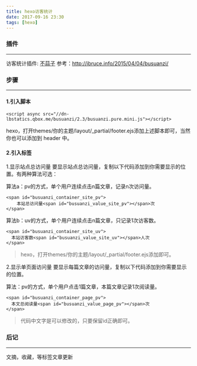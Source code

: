 ```yaml
---
title: hexo访客统计
date: 2017-09-16 23:30
tags: [hexo]
---
```

### 插件
**** 
访客统计插件: [不蒜子](http://busuanzi.ibruce.info/)
参考：http://ibruce.info/2015/04/04/busuanzi/

### 步骤
*** 
#### 1.引入脚本
```
<script async src="//dn-lbstatics.qbox.me/busuanzi/2.3/busuanzi.pure.mini.js"></script>
```
hexo，打开themes/你的主题/layout/_partial/footer.ejs添加上述脚本即可，当然你也可以添加到 header 中。

#### 2.引入标签
1.显示站点总访问量
要显示站点总访问量，复制以下代码添加到你需要显示的位置。有两种算法可选：

算法a：pv的方式，单个用户连续点击n篇文章，记录n次访问量。
```
<span id="busuanzi_container_site_pv">
    本站总访问量<span id="busuanzi_value_site_pv"></span>次
</span>
```
算法b：uv的方式，单个用户连续点击n篇文章，只记录1次访客数。
```
<span id="busuanzi_container_site_uv">
  本站访客数<span id="busuanzi_value_site_uv"></span>人次
</span>
```
> hexo，打开themes/你的主题/layout/_partial/footer.ejs添加即可。

2.显示单页面访问量
要显示每篇文章的访问量，复制以下代码添加到你需要显示的位置。

算法：pv的方式，单个用户点击1篇文章，本篇文章记录1次阅读量。
```
<span id="busuanzi_container_page_pv">
  本文总阅读量<span id="busuanzi_value_page_pv"></span>次
</span>
```
> 代码中文字是可以修改的，只要保留id正确即可。

### 后记
*** 
文摘，收藏，等标签文章更新
